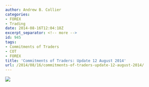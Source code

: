 ```yaml
---
author: Andrew B. Collier
categories:
- FOREX
- Trading
date: 2014-08-16T12:04:18Z
excerpt_separator: <!-- more -->
id: 945
tags:
- Commitments of Traders
- COT
- FOREX
title: 'Commitments of Traders: Update 12 August 2014'
url: /2014/08/16/commitments-of-traders-update-12-august-2014/
---
```


<!--more-->

<img src="{{ site.baseurl }}/static/img/2014/08/140812-weekly-change.png">
